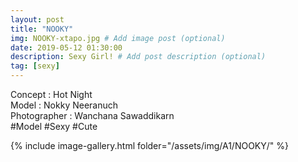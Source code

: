 ```yaml
---
layout: post
title: "NOOKY"
img: NOOKY-xtapo.jpg # Add image post (optional)
date: 2019-05-12 01:30:00
description: Sexy Girl! # Add post description (optional)
tag: [sexy]
---
```

Concept : Hot Night  
Model : Nokky Neeranuch  
Photographer : Wanchana Sawaddikarn    
#Model #Sexy #Cute

{% include image-gallery.html folder="/assets/img/A1/NOOKY/" %}
